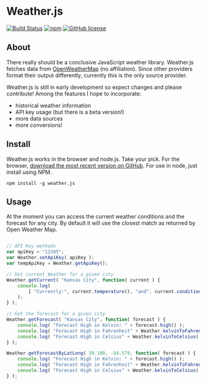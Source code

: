 Weather.js
==========

[![Build Status](https://secure.travis-ci.org/noazark/weather.svg?branch=master)](https://travis-ci.org/noazark/weather)
[![npm](https://img.shields.io/npm/v/weather.js.svg)](https://www.npmjs.com/package/weather.js)
[![GitHub license](https://img.shields.io/badge/license-MIT-blue.svg)](https://raw.githubusercontent.com/noazark/weather/master/LICENSE)


## About

There really should be a conclusive JavaScript weather library.
Weather.js fetches data from [OpenWeatherMap](http://openweathermap.org/) (no affiliation).
Since other providers format their output differently, currently this is
the only source provider.

Weather.js is still in early development so expect changes and please
contribute! Among the features I hope to incorporate:

-   historical weather information
-   API key usage (but there is a beta version!)
-   more data sources
-   more conversions!


## Install

Weather.js works in the browser and node.js. Take your pick. For the
browser, [download the most recent version on GitHub][Weather.js]. For use in
node, just install using NPM.

```
npm install -g weather.js
```

## Usage

At the moment you can access the current weather conditions and the
forecast for any city. By default it will use the closest match as
returned by Open Weather Map.

```javascript

// API Key methods
var apiKey = "12345";
var Weather.setApiKey( apiKey );
var tempApiKey = Weather.getApiKey();

// Get current Weather for a given city
Weather.getCurrent( "Kansas City", function( current ) {
    console.log(
        [ "Currently:", current.temperature(), "and", current.conditions() ].join( " " );
    );
} );

// Get the forecast for a given city
Weather.getForecast( "Kansas City", function( forecast ) {
    console.log( "Forecast High in Kelvin: " + forecast.high() );
    console.log( "Forecast High in Fahrenheit" + Weather.kelvinToFahrenheit( forecast.high() ) );
    console.log( "Forecast High in Celsius" + Weather.kelvinToCelsius( forecast.high() ) );
} );

Weather.getForecastByLatLong( 39.100, -94.579, function( forecast ) {
    console.log( "Forecast High in Kelvin: " + forecast.high() );
    console.log( "Forecast High in Fahrenheit" + Weather.kelvinToFahrenheit( forecast.high() ) );
    console.log( "Forecast High in Celsius" + Weather.kelvinToCelsius( forecast.high() ) );
} );
```

[openweathermap.org]: http://openweathermap.org
[Weather.js]: http://github.com/noazark/weather
